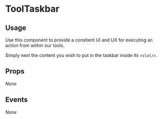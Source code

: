 # ToolTaskbar

## Usage
Use this component to provide a constient UI and UX for executing an action from within our tools.

Simply next the content you wish to put in the taskbar inside its `<slot/>`.

## Props
_None_

## Events
_None_
